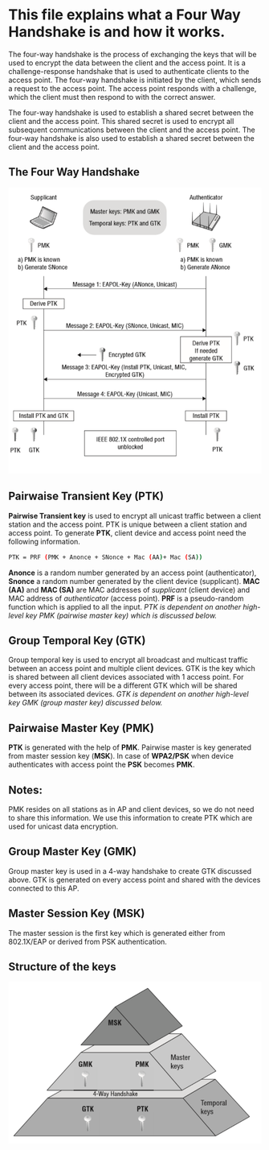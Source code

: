 # This file explains what a Four Way Handshake is and how it works.

The four-way handshake is the process of exchanging the keys that will be used to encrypt the data between the client and the access point. It is a challenge-response handshake that is used to authenticate clients to the access point. The four-way handshake is initiated by the client, which sends a request to the access point. The access point responds with a challenge, which the client must then respond to with the correct answer.

The four-way handshake is used to establish a shared secret between the client and the access point. This shared secret is used to encrypt all subsequent communications between the client and the access point. The four-way handshake is also used to establish a shared secret between the client and the access point.

## The Four Way Handshake
![I think there was supposed to be an image here...](4-WAY-handshake.png "4 Way Handshake Diagram")

## Pairwaise Transient Key (PTK)
**Pairwise Transient key** is used to encrypt all unicast traffic between a client station and the access point. PTK is unique between a client station and access point. To generate **PTK**, client device and access point need the following information.
```bash
PTK = PRF (PMK + Anonce + SNonce + Mac (AA)+ Mac (SA))
```

**Anonce** is a random number generated by an access point (authenticator), **Snonce** a random number generated by the client device (supplicant). **MAC (AA)** and **MAC (SA)** are MAC addresses of *supplicant* (client device) and MAC address of *authenticator* (access point). **PRF** is a pseudo-random function which is applied to all the input. *PTK is dependent on another high-level key PMK (pairwise master key) which is discussed below.*

## Group Temporal Key (GTK)
Group temporal key is used to encrypt all broadcast and multicast traffic between an access point and multiple client devices. GTK is the key which is shared between all client devices associated with 1 access point. For every access point, there will be a different GTK which will be shared between its associated devices. *GTK is dependent on another high-level key GMK (group master key) discussed below.*

## Pairwaise Master Key (PMK)
**PTK** is generated with the help of **PMK**. Pairwise master is key generated from master session key (**MSK**). In case of **WPA2/PSK** when device authenticates with access point the **PSK** becomes **PMK**.

## Notes:
PMK resides on all stations as in AP and client devices, so we do not need to share this information. We use this information to create PTK which are used for unicast data encryption.

## Group Master Key (GMK)
Group master key is used in a 4-way handshake to create GTK discussed above. GTK is generated on every access point and shared with the devices connected to this AP.

## Master Session Key (MSK)
The master session is the first key which is generated either from 802.1X/EAP or derived from PSK authentication.


## Structure of the keys
![I think there was supposed to be an image here...](KeysHierarchy.png "The structure of the keys is depicted in the following pyramid diagram")
